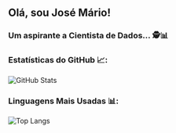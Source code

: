 ## Olá, sou José Mário!

### Um aspirante a Cientista de Dados... 🕵️📊

### Estatísticas do GitHub 📈: 
![GitHub Stats](https://github-readme-stats.vercel.app/api?username=MarioJOP&show_icons=true&theme=tokyonight)


### Linguagens Mais Usadas 📊:

![Top Langs](https://github-readme-stats.vercel.app/api/top-langs/?username=MarioJOP&layout=compact&theme=tokyonight)
